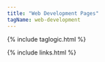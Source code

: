 ```yaml
---
title: "Web Development Pages"
tagName: web-development
---
```


{% include taglogic.html %}

{% include links.html %}

